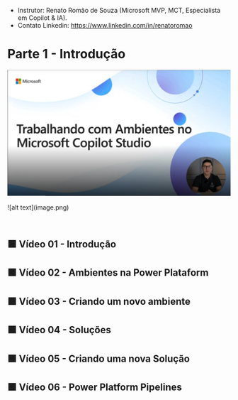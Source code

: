 
- Instrutor: Renato Romão de Souza (Microsoft MVP, MCT, Especialista em Copilot & IA).
- Contato Linkedin: https://www.linkedin.com/in/renatoromao

# Parte 1 -  Introdução

<p align="center">
    <img src="images/image.png" alt="" width="820">
</p>
![alt text](image.png)
<p align="center">
    <img src="images/image=2.png" alt="" width="820">
</p>

## 🟩 Vídeo 01 - Introdução

## 🟩 Vídeo 02 - Ambientes na Power Plataform

## 🟩 Vídeo 03 - Criando um novo ambiente

## 🟩 Vídeo 04 - Soluções

## 🟩 Vídeo 05 - Criando uma nova Solução

## 🟩 Vídeo 06 - Power Platform Pipelines
